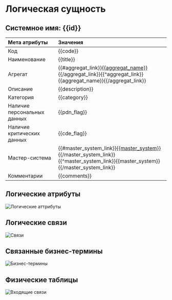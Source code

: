 # Логическая сущность
## Системное имя: {{id}}

[//]: # (отображаем агрегаты как ссылки только для описанных в `$$.seaf.ia.aggregat`, для неописанных - текст)
[//]: # (отображаем Мастер-систему как ссылку только для АС, описанных в `$$.components`, для неописанных - текст)

Мета атрибуты               | Значения
:------------               | :------------
Код                         | {{code}}
Наименование                | {{title}}
Агрегат                     | {{#aggregat_link}}[{{aggregat_name}}]({{aggregat_link}}){{/aggregat_link}}{{^aggregat_link}}{{aggregat_name}}{{/aggregat_link}}
Описание                    | {{description}}
Категория                   | {{category}}
Наличие персональных данных | {{pdn_flag}}
Наличие критических данных  | {{cde_flag}}
Мастер-система              | {{#master_system_link}}[{{master_system}}]({{master_system_link}}){{/master_system_link}}{{^master_system_link}}{{master_system}}{{/master_system_link}}
Комментарии                 | {{comments}}

## Логические атрибуты
![Логические аттрибуты](@entity/seaf.ia.logical_attributes/registry_by_data_objects?id={{id}})

## Логические связи
![Связи](@entity/seaf.ia.logical_links/registry_by_data_objects?id={{id}})

## Связанные бизнес-термины
![Бизнес-термины](@entity/seaf.ia.business_objects/registry_by_data_objects?id={{id}})

## Физические таблицы
![Входящие связи](@entity/seaf.ia.physical_tables/registry_by_data_objects?id={{id}})
